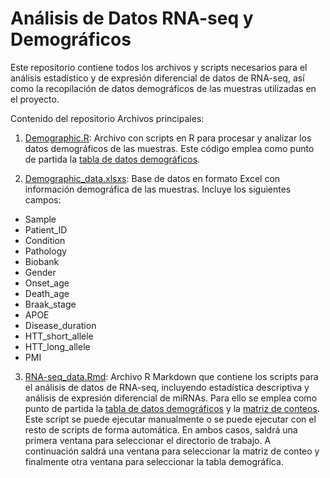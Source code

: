 # Análisis de Datos RNA-seq y Demográficos

Este repositorio contiene todos los archivos y scripts necesarios para el análisis estadístico y de expresión diferencial de datos de RNA-seq, así como la recopilación de datos demográficos de las muestras utilizadas en el proyecto.

Contenido del repositorio
Archivos principales:
1. [Demographic.R](./Demographic.R): Archivo con scripts en R para procesar y analizar los datos demográficos de las muestras. Este código emplea como punto de partida la [tabla de datos demográficos](./Demographic_data.xlsx). 

2. [Demographic_data.xlsxs](./Demographic_data.xlsx): Base de datos en formato Excel con información demográfica de las muestras. Incluye los siguientes campos:

+ Sample
+ Patient_ID
+ Condition
+ Pathology
+ Biobank
+ Gender
+ Onset_age
+ Death_age
+ Braak_stage
+ APOE
+ Disease_duration
+ HTT_short_allele
+ HTT_long_allele
+ PMI

3. [RNA-seq_data.Rmd](./RNA-seq_data.Rmd): Archivo R Markdown que contiene los scripts para el análisis de datos de RNA-seq, incluyendo estadística descriptiva y análisis de expresión diferencial de miRNAs. Para ello se emplea como punto de partida la [tabla de datos demográficos](./Demographic_data.xlsx) y la [matriz de conteos](../Count%20matrix/count_matrix.xlsx). Este script se puede ejecutar manualmente o se puede ejecutar con el resto de scripts de forma automática.
En ambos casos, saldrá una primera ventana para seleccionar el directorio de trabajo. A continuación saldrá una ventana para seleccionar la matriz de conteo y finalmente otra ventana para seleccionar la tabla demográfica.

